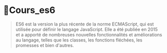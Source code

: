 # 🚀Cours_es6
>ES6 est la version la plus récente de la norme ECMAScript, qui est utilisée pour définir le langage JavaScript. Elle a été publiée en 2015 et a apporté de nombreuses nouvelles fonctionnalités et améliorations au langage, telles que les classes, les fonctions fléchées, les promesses et bien d'autres.